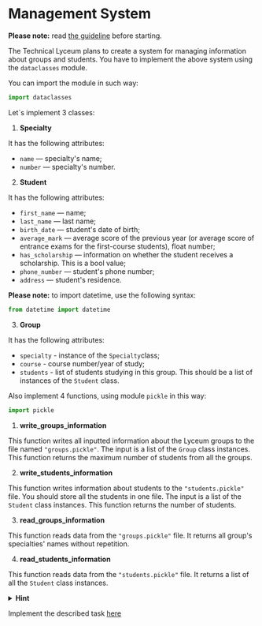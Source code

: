 # Management System
**Please note:** read [the guideline](https://github.com/mate-academy/py-task-guideline/blob/main/README.md)
before starting.


The Technical Lyceum plans to create a system for managing information about groups and students. 
You have to implement the above system using the `dataclasses` module.


You can import the module in such way:
 
```python
import dataclasses
```
 
Let`s implement 3 classes:
 
1. **Specialty**

It has the following attributes:

- `name` — specialty's name;
- `number` — specialty's number.
 
2. **Student**

It has the following attributes:

- `first_name` — name;
- `last_name` — last name;
- `birth_date` — student's date of birth;
- `average_mark` — average score of the previous year (or average score of entrance exams for the first-course students), float number;
- `has_scholarship` — information on whether the student receives a scholarship. This is a bool value;
- `phone_number` — student's phone number;
- `address` — student's residence.

**Please note:** to import datetime, use the following syntax:

```python
from datetime import datetime
```

3. **Group**

It has the following attributes:

- `specialty` - instance of the `Specialty`class;
- `course` - course number/year of study;
- `students` - list of students studying in this group. This should be a list of instances of the `Student` class.


Also implement 4 functions, using module `pickle` in this way:

```python
import pickle
```
 
1. **write_groups_information**

This function writes all inputted information about the Lyceum groups to the file named `"groups.pickle"`. 
The input is a list of the `Group` class instances. 
This function returns the maximum number of students from all the groups.


2. **write_students_information**

This function writes information about students to the `"students.pickle"` file. 
You should store all the students in one file. The input is a list of the `Student` class instances. 
This function returns the number of students.
 
3. **read_groups_information**

This function reads data from the `"groups.pickle"` file. 
It returns all group's specialties' names without repetition.

4. **read_students_information** 

This function reads data from the `"students.pickle"` file. 
It returns a list of all the `Student` class instances.

<details>
  <summary><strong>Hint</strong></summary>
  
   The `pickle` module returns only one recorded object.
   It is necessary to implement the reading of each instance from the file for the `read_students_information` and `read_groups_information` functions.

</details>

Implement the described task [here](app/main.py)
